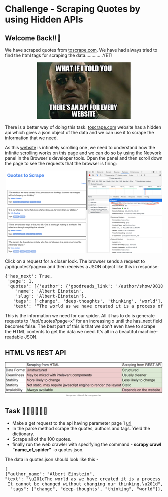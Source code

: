 # Challenge - Scraping Quotes by using Hidden APIs
## Welcome Back!!👋

We have scraped quotes from <a href="http://quotes.toscrape.com/scroll">toscrape.com</a>. We have had always tried to find the html tags for scraping the data..............YET!
<pre align="center">
<img width="300" src="./assets/meme.jpg">
</pre>
There is a better way of doing this task. <a href="http://quotes.toscrape.com/scroll">toscrape.com</a> website has a hidden api which gives a json object of the data and we can use it to scrape the information that we need.

As this <a href="http://quotes.toscrape.com/scroll">website</a> is infinitely scrolling one ,we need to understand how the infinite scrolling works on this page and we can do so by using the Network panel in the Browser's developer tools. Open the panel and then scroll down the page to see the requests that the browser is firing:
<pre align="center">
<img width="500" src="./assets/webSs.png">
</pre>
Click on a request for a closer look. The browser sends a request to /api/quotes?page=x and then receives a JSON object like this in response:

<pre>
{'has_next': True,
 'page': 1,
 'quotes': [{'author': {'goodreads_link': '/author/show/9810.Albert_Einstein',
    'name': 'Albert Einstein',
    'slug': 'Albert-Einstein'},
   'tags': ['change', 'deep-thoughts', 'thinking', 'world'],
   'text': '“The world as we have created it is a process of our thinking. It cannot be changed without changing our thinking.”'},
</pre>

This is the information we need for our spider. All it has to do is generate requests to "/api/quotes?page=x" for an increasing x until the has_next field becomes false. The best part of this is that we don't even have to scrape the HTML contents to get the data we need. It's all in a beautiful machine-readable JSON.

## HTML VS REST API
<pre align="center">
<img width="600" src="./assets/table.png">
</pre>

## Task 👨🏻‍💻👩🏻‍💻
- Make a get request to the api having parameter page 1 <a href="http://quotes.toscrape.com/api/quotes?page=1">url</a>
- In the parse method scrape the quotes, authors and tags. Yield the dictionary.
- Scrape all of the 100 quotes.
- finally run the web crawler with specifying the command - **scrapy crawl "name_of_spider"** -o quotes.json.

The data in quotes.json should look like this - 
<pre>[
{"author_name": "Albert Einstein", 
"text": "\u201cThe world as we have created it is a process of our thinking.
 It cannot be changed without changing our thinking.\u201d",
  "tags": ["change", "deep-thoughts", "thinking", "world"]},</pre>
#


